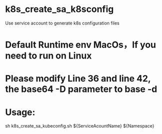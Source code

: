 # k8s_create_sa_k8sconfig
Use service account to generate k8s configuration files

# Default Runtime env MacOs，If you need to run on Linux
# Please modify Line 36 and line 42, the base64 -D parameter to base -d

# Usage: 
sh k8s_create_sa_kubeconfig.sh ${ServiceAcountName}  ${Namespace}
